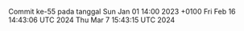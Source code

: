 Commit ke-55 pada tanggal Sun Jan 01 14:00 2023 +0100
Fri Feb 16 14:43:06 UTC 2024
Thu Mar  7 15:43:15 UTC 2024
